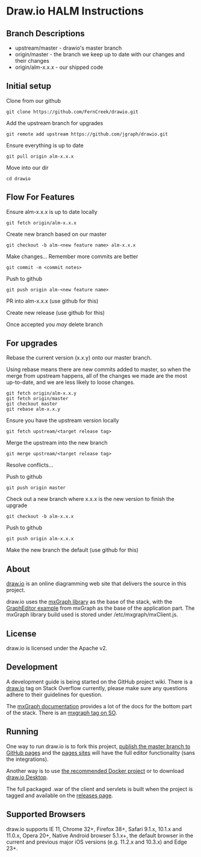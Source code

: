 # Draw.io HALM Instructions
## Branch Descriptions
* upstream/master - drawio's master branch
* origin/master - the branch we keep up to date with our changes and their changes
* origin/alm-x.x.x - our shipped code

## Initial setup
Clone from our github

    git clone https://github.com/FernCreek/drawio.git

Add the upstream branch for upgrades

    git remote add upstream https://github.com/jgraph/drawio.git

Ensure everything is up to date
    
    git pull origin alm-x.x.x

Move into our dir
    
    cd drawio
    
## Flow For Features
Ensure alm-x.x.x is up to date locally

    git fetch origin/alm-x.x.x

Create new branch based on our master

    git checkout -b alm-<new feature name> alm-x.x.x 

Make changes...
Remember more commits are better

    git commit -m <commit notes>

Push to github

    git push origin alm-<new feature name>

PR into alm-x.x.x (use github for this)

Create new release (use github for this)

Once accepted you _may_ delete branch

## For upgrades
Rebase the current version (x.x.y) onto our master branch.

Using rebase means there are new commits added to master, so when the merge from upstream happens, all of the changes we made are the most up-to-date, and we are less likely to loose changes.

    git fetch origin/alm-x.x.y
    git fetch origin/master
    git checkout master
    git rebase alm-x.x.y
    


Ensure you have the upstream version locally

    git fetch upstream/<target release tag>

Merge the upstream into the new branch

    git merge upstream/<target release tag>

Resolve conflicts...

Push to github

    git push origin master

Check out a new branch where x.x.x is the new version to finish the upgrade

    git checkout -b alm-x.x.x

Push to github

    git push origin alm-x.x.x

Make the new branch the default (use github for this)

## About

[draw.io](https://www.draw.io) is an online diagramming web site that delivers the source in this project.

draw.io uses the [mxGraph library](https://github.com/jgraph/mxgraph) as the base of the stack, with the [GraphEditor example](https://github.com/jgraph/mxgraph/tree/master/javascript/examples/grapheditor) from mxGraph as the base of the application part. The mxGraph library build used is stored under /etc/mxgraph/mxClient.js.

## License

draw.io is licensed under the Apache v2.

## Development

A development guide is being started on the GitHub project wiki. There is a [draw.io](http://stackoverflow.com/questions/tagged/draw.io) tag on Stack Overflow currently, please make sure any questions adhere to their guidelines for question.

The [mxGraph documentation](https://jgraph.github.io/mxgraph/) provides a lot of the docs for the bottom part of the stack. There is an [mxgraph tag on SO](http://stackoverflow.com/questions/tagged/mxgraph).

## Running

One way to run draw.io is to fork this project, [publish the master branch to GitHub pages](https://help.github.com/categories/github-pages-basics/) and the [pages sites](https://jgraph.github.io/drawio/src/main/webapp/index.html) will have the full editor functionality (sans the integrations).

Another way is to use [the recommended Docker project](https://github.com/fjudith/docker-draw.io) or to download [draw.io Desktop](https://get.draw.io).

The full packaged .war of the client and servlets is built when the project is tagged and available on the [releases page](https://github.com/jgraph/draw.io/releases).

## Supported Browsers

draw.io supports IE 11, Chrome 32+, Firefox 38+, Safari 9.1.x, 10.1.x and 11.0.x, Opera 20+, Native Android browser 5.1.x+, the default browser in the current and previous major iOS versions (e.g. 11.2.x and 10.3.x) and Edge 23+.
